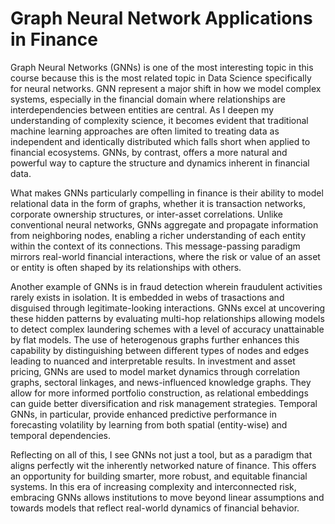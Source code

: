 # Graph Neural Network Applications in Finance
Graph Neural Networks (GNNs) is one of the most interesting topic in this course because this is the most related topic in Data Science specifically for neural networks. GNN represent a major shift in how we model complex systems, especially in the financial domain where relationships are interdependencies between entities are central. As I deepen my understanding of complexity science, it becomes evident that traditional machine learning approaches are often limited to treating data as independent and identically distributed which falls short when applied to financial ecosystems. GNNs, by contrast, offers a more natural and powerful way to capture the structure and dynamics inherent in financial data.

What makes GNNs particularly compelling in finance is their ability to model relational data in the form of graphs, whether it is transaction networks, corporate ownership structures, or inter-asset correlations. Unlike conventional neural networks, GNNs aggregate and propagate information from neighboring nodes, enabling a richer understanding of each entity within the context of its connections. This message-passing paradigm mirrors real-world financial interactions, where the risk or value of an asset or entity is often shaped by its relationships with others.

Another example of GNNs is in fraud detection wherein fraudulent activities rarely exists in isolation. It is embedded in webs of trasactions and disguised through legitimate-looking interactions. GNNs excel at uncovering these hidden patterns by evaluating multi-hop relationships allowing models to detect complex laundering schemes with a level of accuracy unattainable by flat models. The use of heterogenous graphs further enhances this capability by distinguishing between different types of nodes and edges leading to nuanced and interpretable results. In investment and asset pricing, GNNs are used to model market dynamics through correlation graphs, sectoral linkages, and news-influenced knowledge graphs. They allow for more informed portfolio construction, as relational embeddings can guide better diversification and risk management strategies. Temporal GNNs, in particular, provide enhanced predictive performance in forecasting volatility by learning from both spatial (entity-wise) and temporal dependencies.

Reflecting on all of this, I see GNNs not just a tool, but as a paradigm that aligns perfectly wit the inherently networked nature of finance. This offers an opportunity for building smarter, more robust, and equitable financial systems. In this era of increasing complexity and interconnected risk, embracing GNNs allows institutions to move beyond linear assumptions and towards models that reflect real-world dynamics of financial behavior. 
